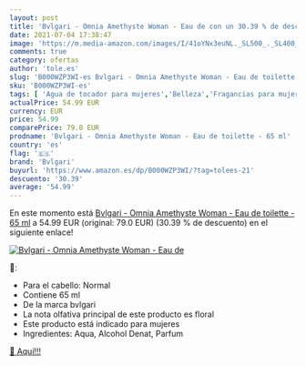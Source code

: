 ```yaml
---
layout: post
title: 'Bvlgari - Omnia Amethyste Woman - Eau de con un 30.39 % de descuento'
date: 2021-07-04 17:38:47
image: 'https://m.media-amazon.com/images/I/41oYNx3euNL._SL500_._SL400_.jpg'
comments: true
category: ofertas
author: 'tole.es'
slug: 'B000WZP3WI-es Bvlgari - Omnia Amethyste Woman - Eau de toilette - 65 ml'
sku: 'B000WZP3WI-es'
tags: [ 'Agua de tocador para mujeres','Belleza','Fragancias para mujeres','Perfumes y fragancias','bvlgari','de','eau','toilette', ]
actualPrice: 54.99 EUR
currency: EUR
price: 54.99
comparePrice: 79.0 EUR
prodname: 'Bvlgari - Omnia Amethyste Woman - Eau de toilette - 65 ml'
country: 'es'
flag: '🇪🇸'
brand: 'Bvlgari'
buyurl: 'https://www.amazon.es/dp/B000WZP3WI/?tag=tolees-21'
descuento: '30.39'
average: '54.99'
---
```


En este momento está [Bvlgari - Omnia Amethyste Woman - Eau de toilette - 65 ml](https://www.amazon.es/dp/B000WZP3WI/?tag=tolees-21) a 54.99 EUR (original: 79.0 EUR) (30.39 %  de descuento) en el siguiente enlace!

[![Bvlgari - Omnia Amethyste Woman - Eau de](https://m.media-amazon.com/images/I/41oYNx3euNL._SL500_._SL400_.jpg)](https://www.amazon.es/dp/B000WZP3WI/?tag=tolees-21)

🔎:

- Para el cabello: Normal
- Contiene 65 ml
- De la marca bvlgari
- La nota olfativa principal de este producto es floral
- Este producto está indicado para mujeres
- Ingredientes: Aqua, Alcohol Denat, Parfum

[🛒 Aquí!!!](https://www.amazon.es/dp/B000WZP3WI/?tag=tolees-21)
